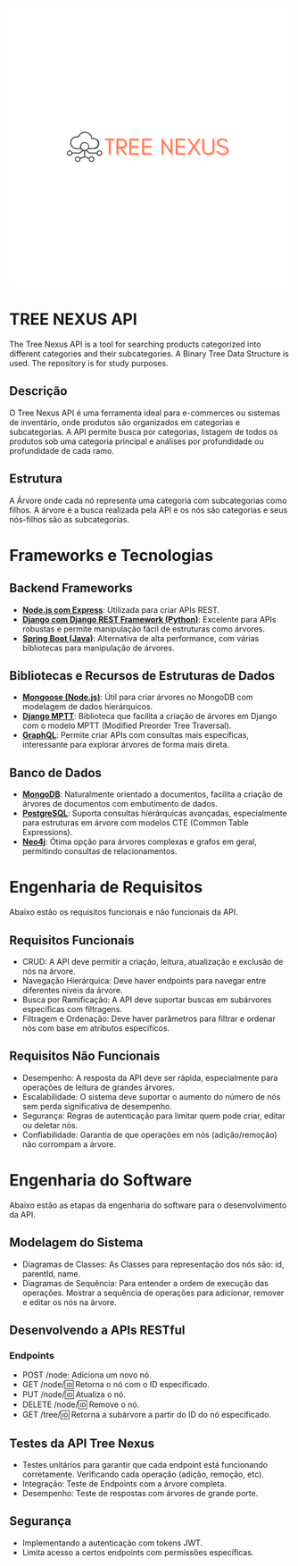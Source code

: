 ![alt text](<TREE NEXUS-1.png>)

# TREE NEXUS API
The Tree Nexus API is a tool for searching products categorized into different categories and their subcategories. A Binary Tree Data Structure is used. The repository is for study purposes.

## Descrição
O Tree Nexus API é uma ferramenta ideal para e-commerces ou sistemas de inventário, onde produtos são organizados em categorias e subcategorias. A API permite busca por categorias, listagem de todos os produtos sob uma categoria principal e análises por profundidade ou profundidade de cada ramo.

## Estrutura
A Árvore onde cada nó representa uma categoria com subcategorias como filhos. A árvore é a busca realizada pela API e os nós são categorias e seus nós-filhos são as subcategorias.

# Frameworks e Tecnologias

## Backend Frameworks
- **[Node.js com Express](https://nodejs.org/en/docs/guides/)**: Utilizada para criar APIs REST.
- **[Django com Django REST Framework (Python)](https://www.django-rest-framework.org/)**: Excelente para APIs robustas e permite manipulação fácil de estruturas como árvores.
- **[Spring Boot (Java)](https://spring.io/projects/spring-boot)**: Alternativa de alta performance, com várias bibliotecas para manipulação de árvores.

## Bibliotecas e Recursos de Estruturas de Dados
- **[Mongoose (Node.js)](https://mongoosejs.com/)**: Útil para criar árvores no MongoDB com modelagem de dados hierárquicos.
- **[Django MPTT](https://django-mptt.readthedocs.io/en/latest/)**: Biblioteca que facilita a criação de árvores em Django com o modelo MPTT (Modified Preorder Tree Traversal).
- **[GraphQL](https://graphql.org/)**: Permite criar APIs com consultas mais específicas, interessante para explorar árvores de forma mais direta.

## Banco de Dados
- **[MongoDB](https://www.mongodb.com/)**: Naturalmente orientado a documentos, facilita a criação de árvores de documentos com embutimento de dados.
- **[PostgreSQL](https://www.postgresql.org/)**: Suporta consultas hierárquicas avançadas, especialmente para estruturas em árvore com modelos CTE (Common Table Expressions).
- **[Neo4j](https://neo4j.com/)**: Ótima opção para árvores complexas e grafos em geral, permitindo consultas de relacionamentos.

# Engenharia de Requisitos
Abaixo estão os requisitos funcionais e não funcionais da API.

## Requisitos Funcionais
- CRUD: A API deve permitir a criação, leitura, atualização e exclusão de nós na árvore.
- Navegação Hierárquica: Deve haver endpoints para navegar entre diferentes níveis da árvore.
- Busca por Ramificação: A API deve suportar buscas em subárvores específicas com filtragens.
- Filtragem e Ordenação: Deve haver parâmetros para filtrar e ordenar nós com base em atributos específicos.

## Requisitos Não Funcionais
- Desempenho: A resposta da API deve ser rápida, especialmente para operações de leitura de grandes árvores.
- Escalabilidade: O sistema deve suportar o aumento do número de nós sem perda significativa de desempenho.
- Segurança: Regras de autenticação para limitar quem pode criar, editar ou deletar nós.
- Confiabilidade: Garantia de que operações em nós (adição/remoção) não corrompam a árvore.

# Engenharia do Software
Abaixo estão as etapas da engenharia do software para o desenvolvimento da API.

## Modelagem do Sistema
- Diagramas de Classes: As Classes para representação dos nós são: id, parentId, name.
- Diagramas de Sequência: Para entender a ordem de execução das operações. Mostrar a sequência de operações para adicionar, remover e editar os nós na árvore.

## Desenvolvendo a APIs RESTful

### Endpoints
- POST /node: Adiciona um novo nó.
- GET /node/:id: Retorna o nó com o ID especificado.
- PUT /node/:id: Atualiza o nó.
- DELETE /node/:id: Remove o nó.
- GET /tree/:id: Retorna a subárvore a partir do ID do nó especificado.

## Testes da API Tree Nexus
- Testes unitários para garantir que cada endpoint está funcionando corretamente. Verificando cada operação (adição, remoção, etc).
- Integração: Teste de Endpoints com a árvore completa.
- Desempenho: Teste de respostas com árvores de grande porte.

## Segurança
- Implementando a autenticação com tokens JWT.
- Limita acesso a certos endpoints com permissões específicas.
